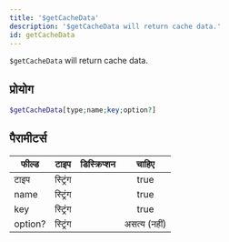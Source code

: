 ```yaml
---
title: '$getCacheData'
description: '$getCacheData will return cache data.'
id: getCacheData
---
```


`$getCacheData` will return cache data.

## प्रोयोग

```php
$getCacheData[type;name;key;option?]
```

## पैरामीटर्स

| फील्ड   | टाइप     | डिस्क्रिप्शन |    चाहिए     |
| ------- | -------- | ------------ |:------------:|
| टाइप    | स्ट्रिंग |              |     true     |
| name    | स्ट्रिंग |              |     true     |
| key     | स्ट्रिंग |              |     true     |
| option? | स्ट्रिंग |              | असत्य (नहीं) |